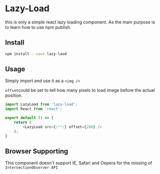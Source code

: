 # Lazy-Load

this is only a simple react lazy loading component. As the main purpose is to learn how to use npm publish.

## Install

```bash
npm install --save lazy-laod
```

## Usage

Simply import and use it as a ``<img />``

``offset``could be set to tell how many pixels to load image before the actual position. 

```javascript react
import LazyLoad from 'lazy-load';
import React from 'react';

export default () => {
    return (
        <LazyLoad src={/**/} offset={200} />
    );
}
```

## Browser Supporting

This component doesn't support IE, Safari and Oepera for the missing of ``IntersectionObserver API``